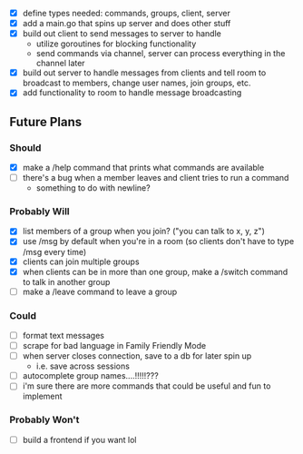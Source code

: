 - [x] define types needed: commands, groups, client, server
- [x] add a main.go that spins up server and does other stuff
- [x] build out client to send messages to server to handle
    - utilize goroutines for blocking functionality
    - send commands via channel, server can process everything in the channel later
- [x] build out server to handle messages from clients and tell room to broadcast to members,
change user names, join groups, etc.
- [x] add functionality to room to handle message broadcasting

## Future Plans

### Should
- [x] make a /help command that prints what commands are available
- [ ] there's a bug when a member leaves and client tries to run a command
    - something to do with newline?

### Probably Will
- [x] list members of a group when you join? ("you can talk to x, y, z")
- [x] use /msg by default when you're in a room (so clients don't have to type /msg every time)
- [x] clients can join multiple groups
- [x] when clients can be in more than one group, make a /switch command to talk in another group
- [ ] make a /leave command to leave a group

### Could
- [ ] format text messages
- [ ] scrape for bad language in Family Friendly Mode
- [ ] when server closes connection, save to a db for later spin up
    - i.e. save across sessions
- [ ] autocomplete group names....!!!!!???
- [ ] i'm sure there are more commands that could be useful and fun to implement

### Probably Won't
- [ ] build a frontend if you want lol
